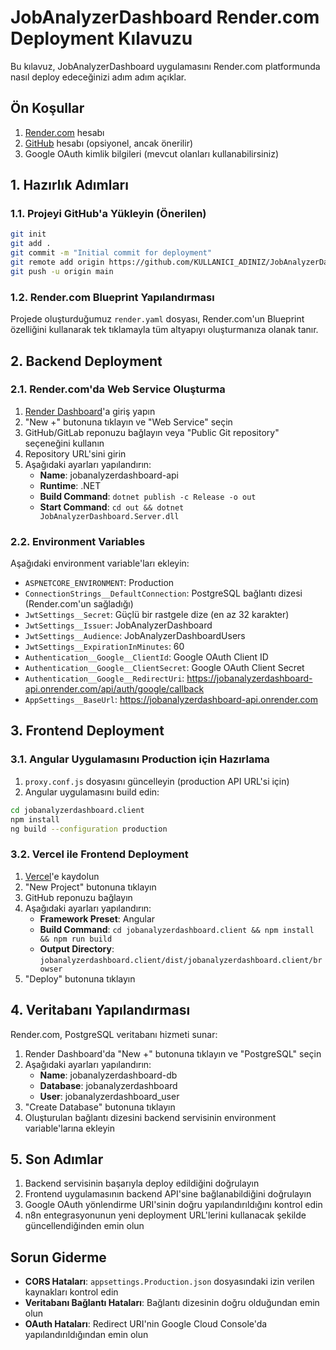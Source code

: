 # JobAnalyzerDashboard Render.com Deployment Kılavuzu

Bu kılavuz, JobAnalyzerDashboard uygulamasını Render.com platformunda nasıl deploy edeceğinizi adım adım açıklar.

## Ön Koşullar

1. [Render.com](https://render.com) hesabı
2. [GitHub](https://github.com) hesabı (opsiyonel, ancak önerilir)
3. Google OAuth kimlik bilgileri (mevcut olanları kullanabilirsiniz)

## 1. Hazırlık Adımları

### 1.1. Projeyi GitHub'a Yükleyin (Önerilen)

```bash
git init
git add .
git commit -m "Initial commit for deployment"
git remote add origin https://github.com/KULLANICI_ADINIZ/JobAnalyzerDashboard.git
git push -u origin main
```

### 1.2. Render.com Blueprint Yapılandırması

Projede oluşturduğumuz `render.yaml` dosyası, Render.com'un Blueprint özelliğini kullanarak tek tıklamayla tüm altyapıyı oluşturmanıza olanak tanır.

## 2. Backend Deployment

### 2.1. Render.com'da Web Service Oluşturma

1. [Render Dashboard](https://dashboard.render.com)'a giriş yapın
2. "New +" butonuna tıklayın ve "Web Service" seçin
3. GitHub/GitLab reponuzu bağlayın veya "Public Git repository" seçeneğini kullanın
4. Repository URL'sini girin
5. Aşağıdaki ayarları yapılandırın:
   - **Name**: jobanalyzerdashboard-api
   - **Runtime**: .NET
   - **Build Command**: `dotnet publish -c Release -o out`
   - **Start Command**: `cd out && dotnet JobAnalyzerDashboard.Server.dll`

### 2.2. Environment Variables

Aşağıdaki environment variable'ları ekleyin:

- `ASPNETCORE_ENVIRONMENT`: Production
- `ConnectionStrings__DefaultConnection`: PostgreSQL bağlantı dizesi (Render.com'un sağladığı)
- `JwtSettings__Secret`: Güçlü bir rastgele dize (en az 32 karakter)
- `JwtSettings__Issuer`: JobAnalyzerDashboard
- `JwtSettings__Audience`: JobAnalyzerDashboardUsers
- `JwtSettings__ExpirationInMinutes`: 60
- `Authentication__Google__ClientId`: Google OAuth Client ID
- `Authentication__Google__ClientSecret`: Google OAuth Client Secret
- `Authentication__Google__RedirectUri`: https://jobanalyzerdashboard-api.onrender.com/api/auth/google/callback
- `AppSettings__BaseUrl`: https://jobanalyzerdashboard-api.onrender.com

## 3. Frontend Deployment

### 3.1. Angular Uygulamasını Production için Hazırlama

1. `proxy.conf.js` dosyasını güncelleyin (production API URL'si için)
2. Angular uygulamasını build edin:

```bash
cd jobanalyzerdashboard.client
npm install
ng build --configuration production
```

### 3.2. Vercel ile Frontend Deployment

1. [Vercel](https://vercel.com)'e kaydolun
2. "New Project" butonuna tıklayın
3. GitHub reponuzu bağlayın
4. Aşağıdaki ayarları yapılandırın:
   - **Framework Preset**: Angular
   - **Build Command**: `cd jobanalyzerdashboard.client && npm install && npm run build`
   - **Output Directory**: `jobanalyzerdashboard.client/dist/jobanalyzerdashboard.client/browser`
5. "Deploy" butonuna tıklayın

## 4. Veritabanı Yapılandırması

Render.com, PostgreSQL veritabanı hizmeti sunar:

1. Render Dashboard'da "New +" butonuna tıklayın ve "PostgreSQL" seçin
2. Aşağıdaki ayarları yapılandırın:
   - **Name**: jobanalyzerdashboard-db
   - **Database**: jobanalyzerdashboard
   - **User**: jobanalyzerdashboard_user
3. "Create Database" butonuna tıklayın
4. Oluşturulan bağlantı dizesini backend servisinin environment variable'larına ekleyin

## 5. Son Adımlar

1. Backend servisinin başarıyla deploy edildiğini doğrulayın
2. Frontend uygulamasının backend API'sine bağlanabildiğini doğrulayın
3. Google OAuth yönlendirme URI'sinin doğru yapılandırıldığını kontrol edin
4. n8n entegrasyonunun yeni deployment URL'lerini kullanacak şekilde güncellendiğinden emin olun

## Sorun Giderme

- **CORS Hataları**: `appsettings.Production.json` dosyasındaki izin verilen kaynakları kontrol edin
- **Veritabanı Bağlantı Hataları**: Bağlantı dizesinin doğru olduğundan emin olun
- **OAuth Hataları**: Redirect URI'nin Google Cloud Console'da yapılandırıldığından emin olun

